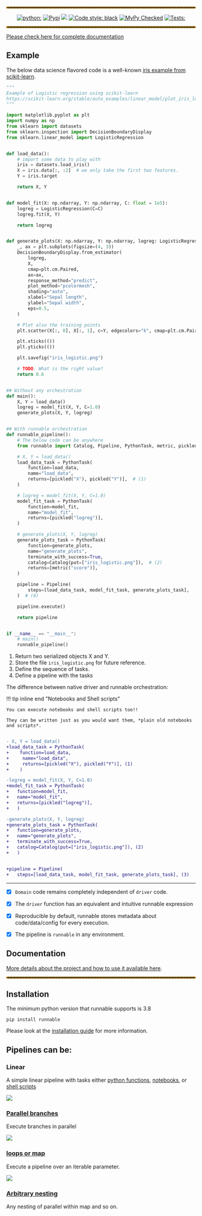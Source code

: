 




</p>
<hr style="border:2px dotted orange">

<p align="center">
<a href="https://pypi.org/project/runnable/"><img alt="python:" src="https://img.shields.io/badge/python-3.8%20%7C%203.9%20%7C%203.10-blue.svg"></a>
<a href="https://pypi.org/project/runnable/"><img alt="Pypi" src="https://badge.fury.io/py/runnable.svg"></a>
<a href="https://github.com/vijayvammi/runnable/blob/main/LICENSE"><img alt"License" src="https://img.shields.io/badge/license-Apache%202.0-blue.svg"></a>
<a href="https://github.com/psf/black"><img alt="Code style: black" src="https://img.shields.io/badge/code%20style-black-000000.svg"></a>
<a href="https://github.com/python/mypy"><img alt="MyPy Checked" src="https://www.mypy-lang.org/static/mypy_badge.svg"></a>
<a href="https://github.com/vijayvammi/runnable/actions/workflows/release.yaml"><img alt="Tests:" src="https://github.com/vijayvammi/runnable/actions/workflows/release.yaml/badge.svg">
</p>
<hr style="border:2px dotted orange">


[Please check here for complete documentation](https://astrazeneca.github.io/runnable/)

## Example

The below data science flavored code is a well-known
[iris example from scikit-learn](https://scikit-learn.org/stable/auto_examples/linear_model/plot_iris_logistic.html).


```python
"""
Example of Logistic regression using scikit-learn
https://scikit-learn.org/stable/auto_examples/linear_model/plot_iris_logistic.html
"""

import matplotlib.pyplot as plt
import numpy as np
from sklearn import datasets
from sklearn.inspection import DecisionBoundaryDisplay
from sklearn.linear_model import LogisticRegression


def load_data():
    # import some data to play with
    iris = datasets.load_iris()
    X = iris.data[:, :2]  # we only take the first two features.
    Y = iris.target

    return X, Y


def model_fit(X: np.ndarray, Y: np.ndarray, C: float = 1e5):
    logreg = LogisticRegression(C=C)
    logreg.fit(X, Y)

    return logreg


def generate_plots(X: np.ndarray, Y: np.ndarray, logreg: LogisticRegression):
    _, ax = plt.subplots(figsize=(4, 3))
    DecisionBoundaryDisplay.from_estimator(
        logreg,
        X,
        cmap=plt.cm.Paired,
        ax=ax,
        response_method="predict",
        plot_method="pcolormesh",
        shading="auto",
        xlabel="Sepal length",
        ylabel="Sepal width",
        eps=0.5,
    )

    # Plot also the training points
    plt.scatter(X[:, 0], X[:, 1], c=Y, edgecolors="k", cmap=plt.cm.Paired)

    plt.xticks(())
    plt.yticks(())

    plt.savefig("iris_logistic.png")

    # TODO: What is the right value?
    return 0.6


## Without any orchestration
def main():
    X, Y = load_data()
    logreg = model_fit(X, Y, C=1.0)
    generate_plots(X, Y, logreg)


## With runnable orchestration
def runnable_pipeline():
    # The below code can be anywhere
    from runnable import Catalog, Pipeline, PythonTask, metric, pickled

    # X, Y = load_data()
    load_data_task = PythonTask(
        function=load_data,
        name="load_data",
        returns=[pickled("X"), pickled("Y")],  # (1)
    )

    # logreg = model_fit(X, Y, C=1.0)
    model_fit_task = PythonTask(
        function=model_fit,
        name="model_fit",
        returns=[pickled("logreg")],
    )

    # generate_plots(X, Y, logreg)
    generate_plots_task = PythonTask(
        function=generate_plots,
        name="generate_plots",
        terminate_with_success=True,
        catalog=Catalog(put=["iris_logistic.png"]),  # (2)
        returns=[metric("score")],
    )

    pipeline = Pipeline(
        steps=[load_data_task, model_fit_task, generate_plots_task],
    )  # (4)

    pipeline.execute()

    return pipeline


if __name__ == "__main__":
    # main()
    runnable_pipeline()

```


1. Return two serialized objects X and Y.
2. Store the file `iris_logistic.png` for future reference.
3. Define the sequence of tasks.
4. Define a pipeline with the tasks

The difference between native driver and runnable orchestration:

!!! tip inline end "Notebooks and Shell scripts"

    You can execute notebooks and shell scripts too!!

    They can be written just as you would want them, *plain old notebooks and scripts*.




<div class="annotate" markdown>

```diff

- X, Y = load_data()
+load_data_task = PythonTask(
+    function=load_data,
+     name="load_data",
+     returns=[pickled("X"), pickled("Y")], (1)
+    )

-logreg = model_fit(X, Y, C=1.0)
+model_fit_task = PythonTask(
+   function=model_fit,
+   name="model_fit",
+   returns=[pickled("logreg")],
+   )

-generate_plots(X, Y, logreg)
+generate_plots_task = PythonTask(
+   function=generate_plots,
+   name="generate_plots",
+   terminate_with_success=True,
+   catalog=Catalog(put=["iris_logistic.png"]), (2)
+   )


+pipeline = Pipeline(
+   steps=[load_data_task, model_fit_task, generate_plots_task], (3)

```
</div>


---

- [x] ```Domain``` code remains completely independent of ```driver``` code.
- [x] The ```driver``` function has an equivalent and intuitive runnable expression
- [x] Reproducible by default, runnable stores metadata about code/data/config for every execution.
- [x] The pipeline is `runnable` in any environment.


## Documentation

[More details about the project and how to use it available here](https://astrazeneca.github.io/runnable/).

<hr style="border:2px dotted orange">

## Installation

The minimum python version that runnable supports is 3.8

```shell
pip install runnable
```

Please look at the [installation guide](https://astrazeneca.github.io/runnable-core/usage)
for more information.


## Pipelines can be:

### Linear

A simple linear pipeline with tasks either
[python functions](https://astrazeneca.github.io/runnable-core/concepts/task/#python_functions),
[notebooks](https://astrazeneca.github.io/runnable-core/concepts/task/#notebooks), or [shell scripts](https://astrazeneca.github.io/runnable-core/concepts/task/#shell)

[![](https://mermaid.ink/img/pako:eNpl0bFuwyAQBuBXQVdZTqTESpxMDJ0ytkszhgwnOCcoNo4OaFVZfvcSx20tGSQ4fn0wHB3o1hBIyLJOWGeDFJ3Iq7r90lfkkA9HHfmTUpnX1hFyLvrHzDLl_qB4-1BOOZGGD3TfSikvTDSNFqdj2sT2vBTr9euQlXNWjqycsN2c7UZWFMUE7udwP0L3y6JenNKiyfvz8t8_b-gavT9QJYY0PcDtjeTLptrAChriBq1JzeoeWkG4UkMKZCoN8k2Bcn1yGEN7_HYaZOBIK4h3g4EOFi-MDcgKa59SMja0_P7s_vAJ_Q_YOH6o?type=png)](https://mermaid.live/edit#pako:eNpl0bFuwyAQBuBXQVdZTqTESpxMDJ0ytkszhgwnOCcoNo4OaFVZfvcSx20tGSQ4fn0wHB3o1hBIyLJOWGeDFJ3Iq7r90lfkkA9HHfmTUpnX1hFyLvrHzDLl_qB4-1BOOZGGD3TfSikvTDSNFqdj2sT2vBTr9euQlXNWjqycsN2c7UZWFMUE7udwP0L3y6JenNKiyfvz8t8_b-gavT9QJYY0PcDtjeTLptrAChriBq1JzeoeWkG4UkMKZCoN8k2Bcn1yGEN7_HYaZOBIK4h3g4EOFi-MDcgKa59SMja0_P7s_vAJ_Q_YOH6o)

### [Parallel branches](https://astrazeneca.github.io/runnable-core/concepts/parallel)

Execute branches in parallel

[![](https://mermaid.ink/img/pako:eNp9k01rwzAMhv-K8S4ZtJCzDzuMLmWwwkh2KMQ7eImShiZ2sB1KKf3vs52PpsWNT7LySHqlyBeciRwwwUUtTtmBSY2-YsopR8MpQUfAdCdBBekWNBpvv6-EkFICzGAtWcUTDW3wYy20M7lr5QGBK2j-anBAkH4M1z6grnjpy17xAiTwDII07jj6HK8-VnVZBspITnpjztyoVkLLJOy3Qfrdm6gQEu2370Io7WLORo84PbRoA_oOl9BBg4UHbHR58UkMWq_fxjrOnhLRx1nH0SgkjlBjh7ekxNKGc0NelDLknhePI8qf7MVNr_31nm1wwNTeM2Ao6pmf-3y3Mp7WlqA7twOnXfKs17zt-6azmim1gQL1A0NKS3EE8hKZE4Yezm3chIVFiFe4AdmwKjdv7mIjKNYHaIBiYsycySPFlF8NxzotkjPPMNGygxXu2pxp2FSslKzBpGC1Ml7IKy3krn_E7i1f_wEayTcn?type=png)](https://mermaid.live/edit#pako:eNp9k01rwzAMhv-K8S4ZtJCzDzuMLmWwwkh2KMQ7eImShiZ2sB1KKf3vs52PpsWNT7LySHqlyBeciRwwwUUtTtmBSY2-YsopR8MpQUfAdCdBBekWNBpvv6-EkFICzGAtWcUTDW3wYy20M7lr5QGBK2j-anBAkH4M1z6grnjpy17xAiTwDII07jj6HK8-VnVZBspITnpjztyoVkLLJOy3Qfrdm6gQEu2370Io7WLORo84PbRoA_oOl9BBg4UHbHR58UkMWq_fxjrOnhLRx1nH0SgkjlBjh7ekxNKGc0NelDLknhePI8qf7MVNr_31nm1wwNTeM2Ao6pmf-3y3Mp7WlqA7twOnXfKs17zt-6azmim1gQL1A0NKS3EE8hKZE4Yezm3chIVFiFe4AdmwKjdv7mIjKNYHaIBiYsycySPFlF8NxzotkjPPMNGygxXu2pxp2FSslKzBpGC1Ml7IKy3krn_E7i1f_wEayTcn)

### [loops or map](https://astrazeneca.github.io/runnable-core/concepts/map)

Execute a pipeline over an iterable parameter.

[![](https://mermaid.ink/img/pako:eNqVlF1rwjAUhv9KyG4qKNR-3AS2m8nuBgN3Z0Sy5tQG20SSdE7E_76kVVEr2CY3Ied9Tx6Sk3PAmeKACc5LtcsKpi36nlGZFbXciHwfLN79CuWiBLMcEULWGkBSaeosA2OCxbxdXMd89Get2bZASsLiSyuvQE2mJZXIjW27t2rOmQZ3Gp9rD6UjatWnwy7q6zPPukd50WTydmemEiS_QbQ79RwxGoQY9UaMuojRA8TCXexzyHgQZNwbMu5Cxl3IXNX6OWMyiDHpzZh0GZMHjOK3xz2mgxjT3oxplzG9MPp5_nVOhwJjteDwOg3HyFj3L1dCcvh7DUc-iftX18n6Waet1xX8cG908vpKHO6OW7cvkeHm5GR2b3drdvaSGTODHLW37mxabYC8fLgRhlfxpjNdwmEets-Dx7gCXTHBXQc8-D2KbQEVUEzckjO9oZjKo9Ox2qr5XmaYWF3DGNdbzizMBHOVVWGSs9K4XeDCKv3ZttSmsx7_AYa341E?type=png)](https://mermaid.live/edit#pako:eNqVlF1rwjAUhv9KyG4qKNR-3AS2m8nuBgN3Z0Sy5tQG20SSdE7E_76kVVEr2CY3Ied9Tx6Sk3PAmeKACc5LtcsKpi36nlGZFbXciHwfLN79CuWiBLMcEULWGkBSaeosA2OCxbxdXMd89Get2bZASsLiSyuvQE2mJZXIjW27t2rOmQZ3Gp9rD6UjatWnwy7q6zPPukd50WTydmemEiS_QbQ79RwxGoQY9UaMuojRA8TCXexzyHgQZNwbMu5Cxl3IXNX6OWMyiDHpzZh0GZMHjOK3xz2mgxjT3oxplzG9MPp5_nVOhwJjteDwOg3HyFj3L1dCcvh7DUc-iftX18n6Waet1xX8cG908vpKHO6OW7cvkeHm5GR2b3drdvaSGTODHLW37mxabYC8fLgRhlfxpjNdwmEets-Dx7gCXTHBXQc8-D2KbQEVUEzckjO9oZjKo9Ox2qr5XmaYWF3DGNdbzizMBHOVVWGSs9K4XeDCKv3ZttSmsx7_AYa341E)

### [Arbitrary nesting](https://astrazeneca.github.io/runnable-core/concepts/nesting/)
Any nesting of parallel within map and so on.
